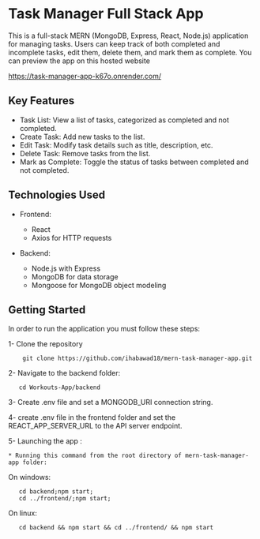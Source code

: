 # Task Manager Full Stack App

This is a full-stack MERN (MongoDB, Express, React, Node.js) application for managing tasks. Users can keep track of both completed and incomplete tasks, edit them, delete them, and mark them as complete.
You can preview the app on this hosted website

https://task-manager-app-k67o.onrender.com/

## Key Features

   * Task List:
         View a list of tasks, categorized as completed and not completed.
   * Create Task:
        Add new tasks to the list.
   * Edit Task:
        Modify task details such as title, description, etc.
   * Delete Task:
        Remove tasks from the list.
   * Mark as Complete:
        Toggle the status of tasks between completed and not completed.


## Technologies Used

  * Frontend:

    * React
    * Axios for HTTP requests
 
  * Backend:

    * Node.js with Express
    * MongoDB for data storage
    * Mongoose for MongoDB object modeling
    
## Getting Started
   In order to run the application you must follow these steps:
   
   1- Clone the repository
   
        
        git clone https://github.com/ihabawad18/mern-task-manager-app.git

        
        

   2- Navigate to the backend folder:

       cd Workouts-App/backend


   3- Create .env file and set a MONGODB_URI connection string.

   4- create .env file in the frontend folder and set the REACT_APP_SERVER_URL to the API server endpoint. 
    
   5- Launching the app :
      
    * Running this command from the root directory of mern-task-manager-app folder:

   On windows:
   
   ```
      cd backend;npm start;
      cd ../frontend/;npm start;
   ```

   On linux:

   ```
      cd backend && npm start && cd ../frontend/ && npm start
   ```
